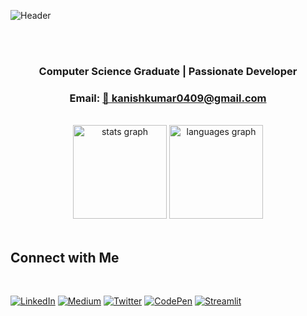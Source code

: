 ![Header](https://github.com/user-attachments/assets/cb6645d4-095e-439a-9a4a-7a6258168972)

<br>
<br>
<h3 align="center">Computer Science Graduate | Passionate Developer</h3>
<h3 align="center">Email: <a href="mailto:kanishkumar0409@gmail.com">📧 kanishkumar0409@gmail.com</a></h3>
<br>


<div align="center">
  <img src="https://github-readme-stats.vercel.app/api?username=kanishkumar-k&hide_title=false&hide_rank=false&show_icons=true&include_all_commits=true&count_private=true&disable_animations=false&theme=dracula&locale=en&hide_border=false&order=1" height="150" alt="stats graph"  />
  <img src="https://github-readme-stats.vercel.app/api/top-langs?username=kanishkumar-k&locale=en&hide_title=false&layout=compact&card_width=320&langs_count=6&theme=dracula&hide_border=false&order=2" height="150" alt="languages graph"  />
</div>

<br>

## Connect with Me  
<br>

  [![LinkedIn](https://img.shields.io/badge/LinkedIn-%230077B5?style=for-the-badge&logo=linkedin&logoColor=white)](https://linkedin.com/in/kanishkumar-k)
  [![Medium](https://img.shields.io/badge/Medium-%23000000?style=for-the-badge&logo=medium&logoColor=white)](https://medium.com/@kanishkumar0409)
  [![Twitter](https://img.shields.io/badge/Twitter-%231DA1F2?style=for-the-badge&logo=twitter&logoColor=white)](https://twitter.com/kanish_kumar_)
  [![CodePen](https://img.shields.io/badge/CodePen-%23181818?style=for-the-badge&logo=codepen&logoColor=white)](https://codepen.io/kanish0409)
  [![Streamlit](https://img.shields.io/badge/Streamlit-%23FF4B4B?style=for-the-badge&logo=streamlit&logoColor=white)](https://share.streamlit.io/user/kanishkumar-k/)


